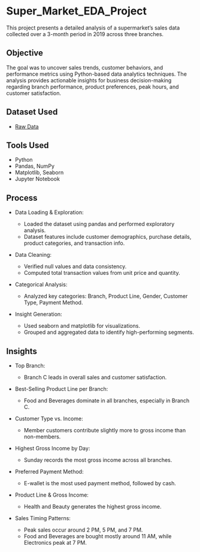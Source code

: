 # Super_Market_EDA_Project
This project presents a detailed analysis of a supermarket’s sales data collected over a 3-month period in 2019 across three branches.

## Objective
The goal was to uncover sales trends, customer behaviors, and performance metrics using Python-based data analytics techniques. The analysis provides actionable insights for business decision-making regarding branch performance, product preferences, peak hours, and customer satisfaction.

## Dataset Used
- <a href="https://github.com/yug0537/Super_Market_EDA_Project/commit/8c3164beef54cbb3a2848065b07a2881fa52735d">Raw Data</a>

## Tools Used
- Python
- Pandas, NumPy
- Matplotlib, Seaborn
- Jupyter Notebook

## Process
- Data Loading & Exploration:
  - Loaded the dataset using pandas and performed exploratory analysis.
  - Dataset features include customer demographics, purchase details, product categories, and transaction info.
    
- Data Cleaning:
  - Verified null values and data consistency.
  - Computed total transaction values from unit price and quantity.
    
- Categorical Analysis:
  - Analyzed key categories: Branch, Product Line, Gender, Customer Type, Payment Method.
    
- Insight Generation:
  - Used seaborn and matplotlib for visualizations.
  - Grouped and aggregated data to identify high-performing segments.
 
## Insights
- Top Branch:
  - Branch C leads in overall sales and customer satisfaction.
    
- Best-Selling Product Line per Branch:
  - Food and Beverages dominate in all branches, especially in Branch C.
    
- Customer Type vs. Income:
  - Member customers contribute slightly more to gross income than non-members.
    
- Highest Gross Income by Day:
  - Sunday records the most gross income across all branches.
    
- Preferred Payment Method:
  - E-wallet is the most used payment method, followed by cash.
    
- Product Line & Gross Income:
  - Health and Beauty generates the highest gross income.
    
- Sales Timing Patterns:
  - Peak sales occur around 2 PM, 5 PM, and 7 PM.
  - Food and Beverages are bought mostly around 11 AM, while Electronics peak at 7 PM.

